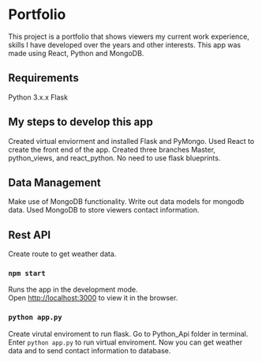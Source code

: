 # Portfolio

This project is a portfolio that shows viewers my current work experience, skills I have developed over the years and other interests. This app was made using React, Python and MongoDB.

## Requirements

Python 3.x.x
Flask

## My steps to develop this app

Created virtual enviorment and installed Flask and PyMongo.
Used React to create the front end of the app.
Created three branches Master, python_views, and react_python.
No need to use flask blueprints.

## Data Management

Make use of MongoDB functionality.
Write out data models for mongodb data.
Used MongoDB to store viewers contact information.

## Rest API

Create route to get weather data.

### `npm start`

Runs the app in the development mode.<br />
Open [http://localhost:3000](http://localhost:3000) to view it in the browser.

### `python app.py`

Create virutal enviroment to run flask.
Go to Python_Api folder in terminal.
Enter `python app.py` to run virtual enviroment.
Now you can get weather data and to send contact information to database.
